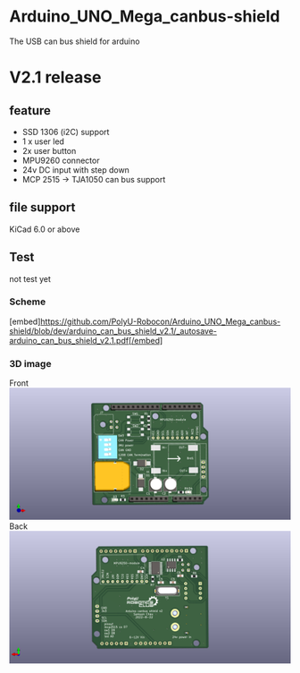 # Arduino_UNO_Mega_canbus-shield
The USB can bus shield for arduino

# V2.1 release

## feature 

* SSD 1306 (i2C) support
* 1 x user led 
* 2x user button
* MPU9260 connector
* 24v DC input with step down
* MCP 2515 -> TJA1050 can bus support

## file support
KiCad 6.0 or above

## Test
not test yet

### Scheme
[embed]https://github.com/PolyU-Robocon/Arduino_UNO_Mega_canbus-shield/blob/dev/arduino_can_bus_shield_v2.1/_autosave-arduino_can_bus_shield_v2.1.pdf[/embed]

### 3D image
Front
![](https://github.com/PolyU-Robocon/Arduino_UNO_Mega_canbus-shield/blob/dev/arduino_can_bus_shield_v2.1/arduino_can_bus_shield_v2.1.png)
Back
![](https://github.com/PolyU-Robocon/Arduino_UNO_Mega_canbus-shield/blob/dev/arduino_can_bus_shield_v2.1/arduino_can_bus_shield_v2.1_back.png)
